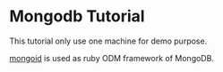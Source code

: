 # Mongodb Tutorial

This tutorial only use one machine for demo purpose.

[mongoid](https://github.com/mongoid/mongoid) is used as ruby ODM framework of MongoDB.

